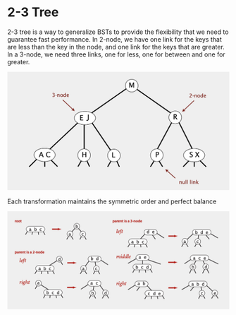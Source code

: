 # 2-3 Tree

2-3 tree is a way to generalize BSTs to provide the flexibility that we need to guarantee fast performance. In 2-node, we have one link for the keys that are less than the key in the node, and one link for the keys that are greater. In a 3-node, we need three links, one for less, one for between and one for greater.

![2-3 Tree](<../../../.gitbook/assets/image (37).png>)

Each transformation maintains the symmetric order and perfect balance

![](<../../../.gitbook/assets/image (62) (1).png>)
